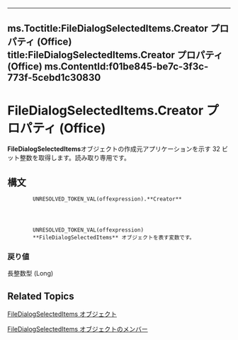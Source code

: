 

---
ms.Toctitle:FileDialogSelectedItems.Creator プロパティ (Office)
title:FileDialogSelectedItems.Creator プロパティ (Office)
ms.ContentId:f01be845-be7c-3f3c-773f-5cebd1c30830
---
# FileDialogSelectedItems.Creator プロパティ (Office)




**FileDialogSelectedItems**オブジェクトの作成元アプリケーションを示す 32 ビット整数を取得します。読み取り専用です。

## 構文

            UNRESOLVED_TOKEN_VAL(offexpression).**Creator**




            UNRESOLVED_TOKEN_VAL(offexpression)
            **FileDialogSelectedItems** オブジェクトを表す変数です。

### 戻り値
長整数型 (Long)





## Related Topics

[FileDialogSelectedItems オブジェクト](a72b1d99-8881-0a5f-9814-3e1b8360d011.md)

[FileDialogSelectedItems オブジェクトのメンバー](de8a51f1-0860-5b32-4795-3269ee64c3a5.md)




